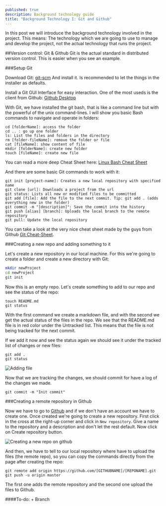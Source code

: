 ```yaml
---
published: true
description: Background technology guide
title: "Background Technology I: Git and Github"
---
```





In this post we will introduce the background technology involved in the project. This means: The technology which we are going to use to manage and develop the project, not the actual technology that runs the project.

##Version control: Git & Github
Git is the actual standard in distributed version control. This is easier when you see an example.


###Setup Git

Download Git: [git-scm](http://git-scm.com/)
And install it. Is recommended to let the things in the installer as defaults.

Install a Git GUI Interface for easy interaction. One of the most useds is the client from Github: [Github Desktop](https://desktop.github.com/)

With Git, we have installed the git bash, that is like a command line but with the powerful of the unix command-lines. I will show you basic Bash commands to navigate and operate in folders:

    cd [folderName]: access the folder
    cd .. : go up one folder
    ls: List the files and folders in the directory
    rm [folder-fileName]: remove the folder or file
    cat [fileName]: show content of file
    mkdir [folderName]: create new folder
    touch [fileName]: create new file

You can read a more deep Cheat Sheet here: [Linux Bash Cheat Sheet](https://docs.google.com/viewer?url=http%3A%2F%2Fcli.learncodethehardway.org%2Fbash_cheat_sheet.pdf)
    
And there are some basic Git commands to work with it:

	git init [project-name]: Creates a new local repository with specified name
    git clone [url]: Downloads a project from the url
    git status: Lists all new or modified files to be committed
    git add [file]: Add the file to the next commit. Tip: git add . (adds everything new in the folder)
    git commit -m "[description]": Save the commit into the history
    git push [alias] [branch]: Uploads the local branch to the remote repository
    git pull: Update the local repository
   
You can take a look at the very nice cheat sheet made by the guys from Github [Git Cheat-Sheet](https://training.github.com/kit/downloads/github-git-cheat-sheet.pdf).


###Creating a new repo and adding something to it

Let's create a new repository in our local machine. For this we're going to create a folder and create a new directory with Git:

```bash	
mkdir newProject
cd newProject
git init
```

Now this is an empty repo. Let's create something to add to our repo and see the status of the repo:

	touch README.md 
	git status

With the first command we create a markdown file, and with the second we get the actual status of the files in the repo. We see that the README.md file is in red color under the Untracked list. This means that the file is not being tracked for the next commit. 

If we add it now and see the status again we should see it under the tracked list of changes or new files:

	git add .
    git status

![Adding file](http://i.imgur.com/ZuFxBFB.gif)

Now that we are tracking the changes, we should commit for have a log of the changes we made.

	git commit -m "Init commit"

###Creating a remote repository in Github

Now we have to go to [Github](!github.com) and if we don't have an account we have to create one. Once created we're going to create a new repository. First click in the cross at the right-up corner and click in `New repository`. Give a name to the repository and a description and don't let the rest default. Now click on Create repository button. 

![Creating a new repo on github](http://i.imgur.com/3ZFaDrg.gif)

And then, we have to tell to our local repository where have to upload the files (the remote repo), so you can copy the commands directly from the page after creating the repo:

	git remote add origin https://github.com/[GITHUBNAME]/[REPONAME].git
	git push -u origin master
    
The first one adds the remote repository and the second one upload the files to Github.

####To-do:
	+ Branch
